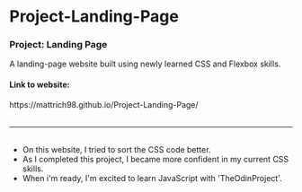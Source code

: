 # Project-Landing-Page
<h3>Project: Landing Page</h3>
A landing-page website built using newly learned CSS and Flexbox skills.
<br>
<h4>Link to website:</h4>
https://mattrich98.github.io/Project-Landing-Page/
<br>
<br>
<hr>
<ul>
<br>
<li>On this website, I tried to sort the CSS code better.</li>
<li>As I completed this project, I became more confident in my current CSS skills.</li>
<li>When i'm ready, I'm excited to learn JavaScript with 'TheOdinProject'.</li>